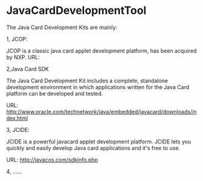 # JavaCardDevelopmentTool
The Java Card Development Kits are mainly:

1, JCOP:

JCOP is a classic java card applet development platform, has been acquired by NXP.
URL:

2,Java Card SDK 

The Java Card Development Kit includes a complete, standalone development environment in which applications written for the Java Card platform can be developed and tested.

URL: http://www.oracle.com/technetwork/java/embedded/javacard/downloads/index.html

3, JCIDE:

JCIDE is a powerful javacard applet development platform. JCIDE lets you quickly and easily develop Java card applications and it's free to use.

URL: http://javacos.com/sdkinfo.php

4, ......
